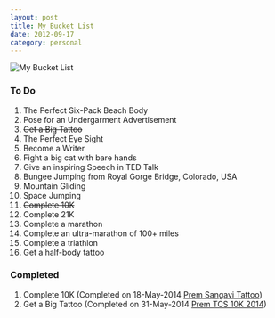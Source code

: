 ```yaml
---
layout: post
title: My Bucket List
date: 2012-09-17
category: personal
---
```


![My Bucket List]({{site.img-url}}/premkumar-masilamani-bucket-list.jpg)

### To Do

1. The Perfect Six-Pack Beach Body  
2. Pose for an Undergarment Advertisement  
3. <del>Get a Big Tattoo</del>
4. The Perfect Eye Sight 
5. Become a Writer
6. Fight a big cat with bare hands  
7. Give an inspiring Speech in TED Talk  
8. Bungee Jumping from Royal Gorge Bridge, Colorado, USA  
9. Mountain Gliding  
10. Space Jumping
11. <del>Complete 10K</del>
12. Complete 21K
13. Complete a marathon
14. Complete an ultra-marathon of 100+ miles
15. Complete a triathlon
16. Get a half-body tattoo

### Completed

1. Complete 10K (Completed on 18-May-2014 [Prem Sangavi Tattoo]({{site.img-url}}/prem-sangavi-tattoo.jpg))
2. Get a Big Tattoo  (Completed on 31-May-2014 [Prem TCS 10K 2014]({{site.img-url}}/Premkumar-Masilamani-TCS-10K-2014.jpg))

